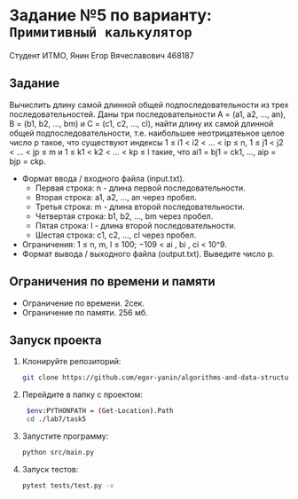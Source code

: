 # Задание №5 по варианту: `Примитивный калькулятор`
Студент ИТМО, Янин Егор Вячеславович  468187

## Задание 

Вычислить длину самой длинной общей подпоследовательности из трех последовательностей.
Даны три последовательности A = (a1, a2, ..., an), B = (b1, b2, ..., bm) и C =
(c1, c2, ..., cl), найти длину их самой длинной общей подпоследовательности, т.е.
наибольшее неотрицатеьное целое число p такое, что существуют индексы 1 ≤
i1 < i2 < ... < ip ≤ n, 1 ≤ j1 < j2 < ... < jp ≤ m и 1 ≤ k1 < k2 < ... < kp ≤ l
такие, что ai1 = bj1 = ck1, ..., aip = bjp = ckp.
* Формат ввода / входного файла (input.txt).
  - Первая строка: n - длина первой последовательности.
  - Вторая строка: a1, a2, ..., an через пробел.
  - Третья строка: m - длина второй последовательности.
  - Четвертая строка: b1, b2, ..., bm через пробел.
  - Пятая строка: l - длина второй последовательности.
  - Шестая строка: c1, c2, ..., cl через пробел.
* Ограничения: 1 ≤ n, m, l ≤ 100; −109 < ai  , bi  , ci < 10^9.
* Формат вывода / выходного файла (output.txt). Выведите число p.

## Ограничения по времени и памяти

- Ограничение по времени. 2сек.
- Ограничение по памяти. 256 мб.


## Запуск проекта
1. Клонируйте репозиторий:
   ```bash
   git clone https://github.com/egor-yanin/algorithms-and-data-structures.git
   ```
2. Перейдите в папку с проектом:
   ```bash
    $env:PYTHONPATH = (Get-Location).Path
    cd ./lab7/task5
   ```
3. Запустите программу:
   ```bash
   python src/main.py
   ```
4. Запуск тестов:
   ```bash
   pytest tests/test.py -v
   ```